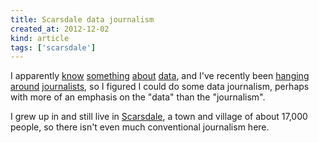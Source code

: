 ```yaml
---
title: Scarsdale data journalism
created_at: 2012-12-02
kind: article
tags: ['scarsdale']
---
```

I apparently
[know](http://datakind.org/2012/08/data-heroes-tom-levine/)
[something](https://scraperwiki.com/about/)
[about](https://twitter.com/thomaslevine/status/203184100998266881)
[data](/!/hip-data-nonsense/),
and I've recently been
[hanging](http://pagina12.com.ar/diario/cdigital/31-202522-2012-09-04.html)
[around](http://www.american.edu/americantoday/campus-news/20120420-SOC-Partners-with-Washington-Post-for-ScraperWiki-Event.cfm)
[journalists](http://allthingsd.com/20120623/scraperwiki-tries-to-turn-journalists-into-hackers/),
so I figured I could do some data journalism, perhaps with more of an emphasis
on the "data" than the "journalism".

I grew up in and still live in [Scarsdale](http://www.scarsdale.com), a town
and village of about 17,000 people, so there isn't even much conventional
journalism here.
